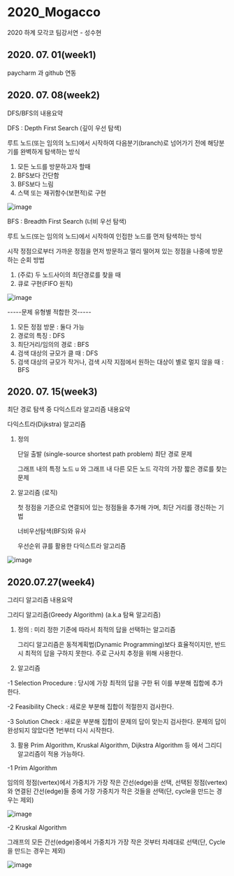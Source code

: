 # 2020_Mogacco
2020 하계 모각코 팀강서연 - 성수현

## 2020. 07. 01(week1)
paycharm 과 github 연동

## 2020. 07. 08(week2)
DFS/BFS의 내용요약

DFS : Depth First Search (깊이 우선 탐색)

루트 노드(또는 임의의 노드)에서 시작하여 다음분기(branch)로 넘어가기 전에 해당분기를 완벽하게 탐색하는 방식
1. 모든 노드를 방문하고자 할때 
2. BFS보다 간단함
3. BFS보다 느림
4. 스택 또는 재귀함수(보편적)로 구현

![image](https://user-images.githubusercontent.com/26875426/86904852-3c34f400-c14c-11ea-9bf6-9d77b984a978.png)


BFS : Breadth First Search (너비 우선 탐색)

루트 노드(또는 임의의 노드)에서 시작하여 인접한 노드를 먼저 탐색하는 방식

시작 정점으로부터 가까운 정점을 먼저 방문하고 멀리 떨어져 있는 정점을 나중에 방문하는 순회 방법
1. (주로) 두 노드사이의 최단경로를 찾을 때
2. 큐로 구현(FIFO 원칙)


![image](https://user-images.githubusercontent.com/26875426/86904972-6686b180-c14c-11ea-8b33-21d2a34def11.png)


-----문제 유형별 적합한 것-----
1. 모든 정점 방문 : 둘다 가능
2. 경로의 특징 : DFS
3. 최단거리/임의의 경로 : BFS
4. 검색 대상의 규모가 클 때 : DFS
5. 검색 대상의 규모가 작거나, 검색 시작 지점에서 원하는 대상이 별로 멀지 않을 때 : BFS

## 2020. 07. 15(week3)
최단 경로 탐색 중 다익스트라 알고리즘 내용요약

다익스트라(Dijkstra) 알고리즘 
1. 정의

    단일 출발 (single-source shortest path problem) 최단 경로 문제
  
    그래프 내의 특정 노드 u 와 그래프 내 다른 모든 노드 각각의 가장 짧은 경로를 찾는 문제

2. 알고리즘 (로직)

    첫 정점을 기준으로 연결되어 있는 정점들을 추가해 가며, 최단 거리를 갱신하는 기법
  
    너비우선탐색(BFS)와 유사
  
    우선순위 큐를 활용한 다익스트라 알고리즘
 
 ![image](https://user-images.githubusercontent.com/26875426/88520827-14d89500-d02f-11ea-95c5-97aee2afa16b.png)


## 2020.07.27(week4)
그리디 알고리즘 내용요약

그리디 알고리즘(Greedy Algorithm) (a.k.a 탐욕 알고리즘)

1. 정의 : 미리 정한 기준에 따라서 최적의 답을 선택하는 알고리즘

    그리디 알고리즘은 동적계획법(Dynamic Programming)보다 효율적이지만, 반드시 최적의 답을 구하지 못한다.
    주로 근사치 추정을 위해 사용한다. 
    
2. 알고리즘

-1 Selection Procedure : 당시에 가장 최적의 답을 구한 뒤 이를 부분해 집합에 추가한다.

-2 Feasibility Check : 새로운 부분해 집합이 적절한지 검사한다. 

-3 Solution Check : 새로운 부분해 집합이 문제의 답이 맞는지 검사한다. 문제의 답이 완성되지 않았다면 1번부터 다시 시작한다.


3. 활용
  Prim Algorithm, Kruskal Algorithm, Dijkstra Algorithm 등 에서 그리디 알고리즘이 적용 가능하다. 
  
  -1 Prim Algorithm
  
  임의의 정점(vertex)에서 가중치가 가장 작은 간선(edge)을 선택, 
  선택된 정점(vertex)와 연결된 간선(edge)들 중에 가장 가중치가 작은 것들을 선택(단, cycle을 만드는 경우는 제외)
  
  
![image](https://user-images.githubusercontent.com/26875426/88521139-80bafd80-d02f-11ea-945b-11b98b7c5775.png)


  -2 Kruskal Algorithm
  
  그래프의 모든 간선(edge)중에서 가중치가 가장 작은 것부터 차례대로 선택(단, Cycle을 만드는 경우는 제외)
   
   
![image](https://user-images.githubusercontent.com/26875426/88521158-87497500-d02f-11ea-98b8-12cc38489011.png)

